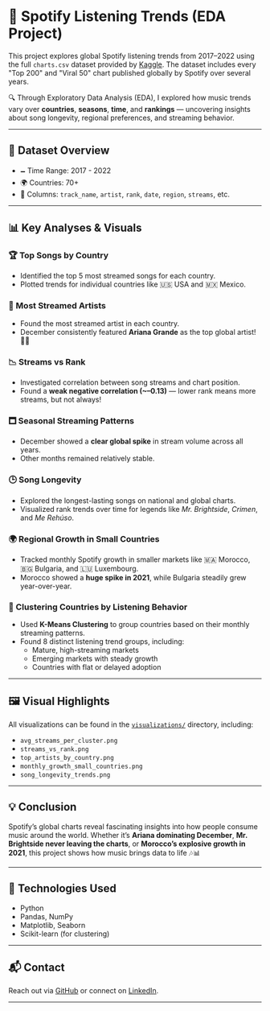 # 🎷 Spotify Listening Trends (EDA Project)

This project explores global Spotify listening trends from 2017–2022 using the full `charts.csv` dataset provided by [Kaggle](https://www.kaggle.com/datasets/sashankpillai/spotify-top-200-charts). The dataset includes every "Top 200" and "Viral 50" chart published globally by Spotify over several years.

🔍 Through Exploratory Data Analysis (EDA), I explored how music trends vary over **countries**, **seasons**, **time**, and **rankings** — uncovering insights about song longevity, regional preferences, and streaming behavior.

---

## 📁 Dataset Overview

- 🗕️ Time Range: 2017 - 2022
- 🌍 Countries: 70+
- 🎵 Columns: `track_name`, `artist`, `rank`, `date`, `region`, `streams`, etc.

---

## 📊 Key Analyses & Visuals

### 🏆 Top Songs by Country

- Identified the top 5 most streamed songs for each country.
- Plotted trends for individual countries like 🇺🇸 USA and 🇲🇽 Mexico.

### 👑 Most Streamed Artists

- Found the most streamed artist in each country.
- December consistently featured **Ariana Grande** as the top global artist! 🎄✨

### 📉 Streams vs Rank

- Investigated correlation between song streams and chart position.
- Found a **weak negative correlation (\~–0.13)** — lower rank means more streams, but not always!

### 🗖️ Seasonal Streaming Patterns

- December showed a **clear global spike** in stream volume across all years.
- Other months remained relatively stable.

### 🕒 Song Longevity

- Explored the longest-lasting songs on national and global charts.
- Visualized rank trends over time for legends like *Mr. Brightside*, *Crimen*, and *Me Rehúso*.

### 🌍 Regional Growth in Small Countries

- Tracked monthly Spotify growth in smaller markets like 🇲🇦 Morocco, 🇧🇬 Bulgaria, and 🇱🇺 Luxembourg.
- Morocco showed a **huge spike in 2021**, while Bulgaria steadily grew year-over-year.

### 🤖 Clustering Countries by Listening Behavior

- Used **K-Means Clustering** to group countries based on their monthly streaming patterns.
- Found 8 distinct listening trend groups, including:
  - Mature, high-streaming markets
  - Emerging markets with steady growth
  - Countries with flat or delayed adoption

---

## 🖼️ Visual Highlights

All visualizations can be found in the [`visualizations/`](./visualizations/) directory, including:

- `avg_streams_per_cluster.png`
- `streams_vs_rank.png`
- `top_artists_by_country.png`
- `monthly_growth_small_countries.png`
- `song_longevity_trends.png`



---

## 💡 Conclusion

Spotify’s global charts reveal fascinating insights into how people consume music around the world. Whether it’s **Ariana dominating December**, **Mr. Brightside never leaving the charts**, or **Morocco’s explosive growth in 2021**, this project shows how music brings data to life 🎶📊

---

## 🚀 Technologies Used

- Python
- Pandas, NumPy
- Matplotlib, Seaborn
- Scikit-learn (for clustering)

---

## 📬 Contact

Reach out via [GitHub](https://github.com/BarraHarrison) or connect on [LinkedIn](https://www.linkedin.com/in/barraharrison20091997/).

---

